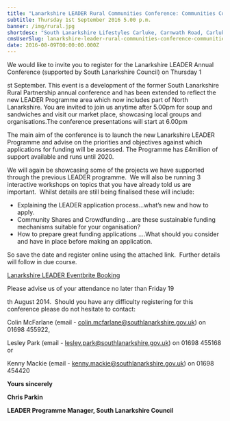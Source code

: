 ```yaml
---
title: "Lanarkshire LEADER Rural Communities Conference: Communities Connected"
subtitle: Thursday 1st September 2016 5.00 p.m.
banner: /img/rural.jpg
shortdesc: "South Lanarkshire Lifestyles Carluke, Carnwath Road, Carluke, ML8 4DF  "
cmsUserSlug: lanarkshire-leader-rural-communities-conference-communities-connected
date: 2016-08-09T00:00:00.000Z
---
```


We would like to invite you to register for
the Lanarkshire LEADER Annual Conference (supported by South Lanarkshire
Council) on Thursday 1

st September. This event is a development of
the former South Lanarkshire Rural Partnership annual conference and has been
extended to reflect the new LEADER Programme area which now includes part of North
Lanarkshire. You are invited to join us anytime after 5.00pm for soup and
sandwiches and visit our market place, showcasing local groups and
organisations.The conference presentations will start at 6.00pm

The main aim of the conference is to launch
the new Lanarkshire LEADER Programme and advise on the priorities and
objectives against which applications for funding will be assessed. The Programme
has £4million of support available and runs until 2020.

We will again be showcasing some of the
projects we have supported through the previous LEADER programme.  We will also be running 3 interactive
workshops on topics that you have already told us are important.  Whilst details are still being finalised
these will include:

* Explaining the LEADER application
process…what’s new and how to apply.
* Community Shares and Crowdfunding …are these
sustainable funding mechanisms suitable for your organisation?
* How to prepare great funding
applications ….What should you consider and have in place before making an
application.

So save the date and register online using
the attached link.  Further details will
follow in due course.

[Lanarkshire LEADER Eventbrite Booking ](https://www.eventbrite.com/e/connecting-communities-in-rural-lanarkshire-tickets-26896537267?aff=utm_source%3Deb_email%26utm_medium%3Demail%26utm_campaign%3Dnew_event_email&utm_term=eventurl_text)

Please advise us of your attendance no later
than Friday 19

th August 2014. 
Should you have any difficulty registering for this conference please do
not hesitate to contact:

Colin
McFarlane (email - [colin.mcfarlane@southlanarkshire.gov.uk](mailto:colin.mcfarlane@southlanarkshire.gov.uk))
on 01698 455922, 

Lesley
Park (email - [lesley.park@southlanarkshire.gov.uk](mailto:lesley.park@southlanarkshire.gov.uk))
on 01698 455168 or 

Kenny
Mackie (email - [kenny.mackie@southlanarkshire.gov.uk](mailto:kenny.mackie@southlanarkshire.gov.uk))
on 01698 454420

**Yours sincerely**


**Chris Parkin**

**LEADER Programme Manager, South Lanarkshire Council**